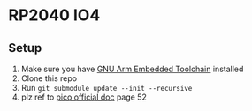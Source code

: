 # RP2040 IO4

## Setup

1. Make sure you have [GNU Arm Embedded Toolchain](https://developer.arm.com/tools-and-software/open-source-software/developer-tools/gnu-toolchain/gnu-rm/downloads) installed
2. Clone this repo
3. Run ``git submodule update --init --recursive``
4. plz ref to [pico official doc](https://datasheets.raspberrypi.com/pico/getting-started-with-pico.pdf) page 52
